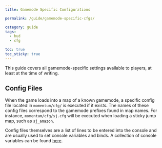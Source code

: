 ```yaml
---
title: Gamemode Specific Configurations

permalink: /guide/gamemode-specific-cfgs/

category: guide
tags:
  - hud
  - cfg

toc: true
toc_sticky: true
---
```


This guide covers all gamemode-specific settings available to players, at least at the time of writing.

## Config Files
When the game loads into a map of a known gamemode, a specific config file located in `momentum/cfg/` is executed if it exists.
The names of these config files correspond to the gamemode prefixes found in map names.
For instance, `momentum/cfg/sj.cfg` will be executed when loading a sticky jump map, such as `sj_amazon`.

Config files themselves are a list of lines to be entered into the console and are usually used to set console variables and binds. A collection of console variables can be found [here](/categories/#var).
